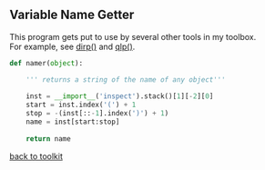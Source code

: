 ## Variable Name Getter

This program gets put to use by several other tools
in my toolbox.<br>For example, see [dirp()](/code_folder/dirp.md) and [qlp()](rowcased.github.io/code_folder/qlp.md).

```python
def namer(object):

    ''' returns a string of the name of any object'''
    
    inst = __import__('inspect').stack()[1][-2][0]
    start = inst.index('(') + 1
    stop = -(inst[::-1].index(')') + 1)
    name = inst[start:stop]
    
    return name
```


[back to toolkit](/toolkit)
